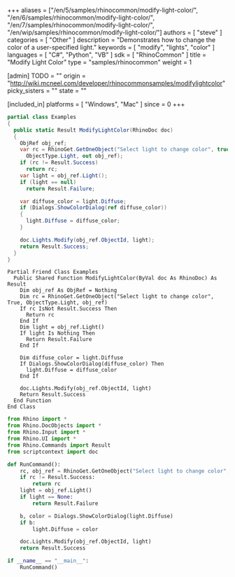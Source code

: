 +++
aliases = ["/en/5/samples/rhinocommon/modify-light-color/", "/en/6/samples/rhinocommon/modify-light-color/", "/en/7/samples/rhinocommon/modify-light-color/", "/en/wip/samples/rhinocommon/modify-light-color/"]
authors = [ "steve" ]
categories = [ "Other" ]
description = "Demonstrates how to change the color of a user-specified light."
keywords = [ "modify", "lights", "color" ]
languages = [ "C#", "Python", "VB" ]
sdk = [ "RhinoCommon" ]
title = "Modify Light Color"
type = "samples/rhinocommon"
weight = 1

[admin]
TODO = ""
origin = "http://wiki.mcneel.com/developer/rhinocommonsamples/modifylightcolor"
picky_sisters = ""
state = ""

[included_in]
platforms = [ "Windows", "Mac" ]
since = 0
+++

<div class="codetab-content" id="cs">

```cs
partial class Examples
{
  public static Result ModifyLightColor(RhinoDoc doc)
  {
    ObjRef obj_ref;
    var rc = RhinoGet.GetOneObject("Select light to change color", true,
      ObjectType.Light, out obj_ref);
    if (rc != Result.Success)
      return rc;
    var light = obj_ref.Light();
    if (light == null)
      return Result.Failure;

    var diffuse_color = light.Diffuse;
    if (Dialogs.ShowColorDialog(ref diffuse_color))
    {
      light.Diffuse = diffuse_color;
    }

    doc.Lights.Modify(obj_ref.ObjectId, light);
    return Result.Success;
  }
}
```

</div>


<div class="codetab-content" id="vb">

```vbnet
Partial Friend Class Examples
  Public Shared Function ModifyLightColor(ByVal doc As RhinoDoc) As Result
	Dim obj_ref As ObjRef = Nothing
	Dim rc = RhinoGet.GetOneObject("Select light to change color", True, ObjectType.Light, obj_ref)
	If rc IsNot Result.Success Then
	  Return rc
	End If
	Dim light = obj_ref.Light()
	If light Is Nothing Then
	  Return Result.Failure
	End If

	Dim diffuse_color = light.Diffuse
	If Dialogs.ShowColorDialog(diffuse_color) Then
	  light.Diffuse = diffuse_color
	End If

	doc.Lights.Modify(obj_ref.ObjectId, light)
	Return Result.Success
  End Function
End Class
```

</div>


<div class="codetab-content" id="py">

```python
from Rhino import *
from Rhino.DocObjects import *
from Rhino.Input import *
from Rhino.UI import *
from Rhino.Commands import Result
from scriptcontext import doc

def RunCommand():
    rc, obj_ref = RhinoGet.GetOneObject("Select light to change color", True, ObjectType.Light)
    if rc != Result.Success:
        return rc
    light = obj_ref.Light()
    if light == None:
        return Result.Failure

    b, color = Dialogs.ShowColorDialog(light.Diffuse)
    if b:
        light.Diffuse = color

    doc.Lights.Modify(obj_ref.ObjectId, light)
    return Result.Success

if __name__ == "__main__":
    RunCommand()
```

</div>
